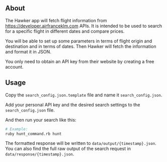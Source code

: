 ## About

The Hawker app will fetch flight information from https://developer.airfranceklm.com APIs.
It is intended to be used to search for a specific flight in different dates and compare prices.

You will be able to set up some parameters in terms of flight origin and destination and in terms of dates.
Then Hawker will fetch the information and format it in JSON.

You only need to obtain an API key from their website by creating a free account.

## Usage

Copy the `search_config.json.template` file and name it `search_config.json`.

Add your personal API key and the desired search settings to the `search_config.json` file.

And then run your search like this:

```bash
# Example:
ruby hunt_command.rb hunt
```

The formatted response will be written to `data/output/{timestamp}.json`.
You can also find the full raw output of the search request in `data/response/{timestamp}.json`.
